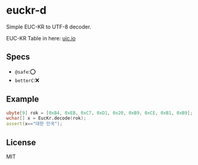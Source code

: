# euckr-d

Simple EUC-KR to UTF-8 decoder.

EUC-KR Table in here: [uic.io](https://uic.io/en/charset/show/euc-kr)

## Specs

* `@safe`:⭕
* `betterC`:❌

## Example

```.d
ubyte[9] rok = [0xB4, 0xEB, 0xC7, 0xD1, 0x20, 0xB9, 0xCE, 0xB1, 0xB9];
wchar[] x = EucKr.decode(rok);
assert(x=="대한 민국");
```

## License

MIT

